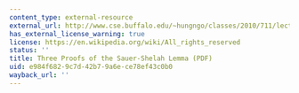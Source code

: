 ```yaml
---
content_type: external-resource
external_url: http://www.cse.buffalo.edu/~hungngo/classes/2010/711/lectures/sauer.pdf
has_external_license_warning: true
license: https://en.wikipedia.org/wiki/All_rights_reserved
status: ''
title: Three Proofs of the Sauer-Shelah Lemma (PDF)
uid: e984f682-9c7d-42b7-9a6e-ce78ef43c0b0
wayback_url: ''
---
```

